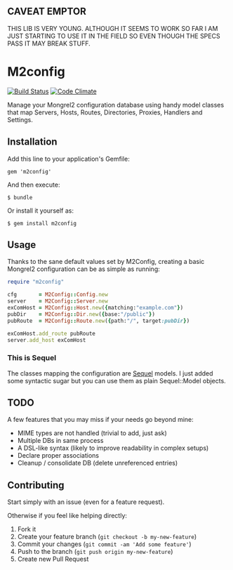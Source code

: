 CAVEAT EMPTOR
-------------

THIS LIB IS VERY YOUNG. ALTHOUGH IT SEEMS TO WORK SO FAR I AM JUST
STARTING TO USE IT IN THE FIELD SO EVEN THOUGH THE SPECS PASS IT MAY
BREAK STUFF.


M2config
========
[![Build Status](https://travis-ci.org/ameuret/m2config.png?branch=master)](https://travis-ci.org/ameuret/m2config)
[![Code Climate](https://codeclimate.com/github/ameuret/m2config.png)](https://codeclimate.com/github/ameuret/m2config)  
  
Manage your Mongrel2 configuration database using handy model classes
that map Servers, Hosts, Routes, Directories, Proxies, Handlers and Settings.

Installation
------------

Add this line to your application's Gemfile:

    gem 'm2config'

And then execute:

    $ bundle

Or install it yourself as:

    $ gem install m2config

Usage
-----

Thanks to the sane default values set by M2Config, creating a basic
Mongrel2 configuration can be as simple as running:

```ruby
require "m2config"

cfg       = M2Config::Config.new
server    = M2Config::Server.new
exComHost = M2Config::Host.new({matching:"example.com"})
pubDir    = M2Config::Dir.new({base:"/public"})
pubRoute  = M2Config::Route.new({path:"/", target:pubDir})

exComHost.add_route pubRoute
server.add_host exComHost
```

### This is Sequel

The classes mapping the configuration are
[Sequel](http://sequel.rubyforge.org/) models. I just added some
syntactic sugar but you can use them as plain Sequel::Model objects.

TODO
----
  
A few features that you may miss if your needs go beyond mine:

  - MIME types are not handled (trivial to add, just ask)
  - Multiple DBs in same process
  - A DSL-like syntax (likely to improve readability in complex setups)
  - Declare proper associations
  - Cleanup / consolidate DB (delete unreferenced entries)
  
  
  
Contributing
------------
  
Start simply with an issue (even for a feature request).
  
Otherwise if you feel like helping directly:

1. Fork it
2. Create your feature branch (`git checkout -b my-new-feature`)
3. Commit your changes (`git commit -am 'Add some feature'`)
4. Push to the branch (`git push origin my-new-feature`)
5. Create new Pull Request
